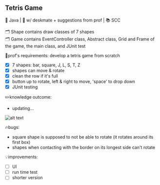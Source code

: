 ## Tetris Game
🧰 Java | 🤝 w/ deskmate + suggestions from prof | 📚 SCC <br>

🗂 Shape contains draw classes of 7 shapes<br>
🗂 Game contains EventController class, Abstract class, Grid and Frame of the game, the main class, and JUnit test

📑prof's requirements: develop a tetris game from scratch
- [x] 7 shapes: bar, square, J, L, S, T, Z 
- [x] shapes can move & rotate
- [x] clean the row if it's full
- [x] button up to rotate, left & right to move, 'space' to drop down
- [x] JUnit testing

✏️knowledge outcome:
- updating...

![alt text](https://github.com/phganh/tetrisGame/blob/main/a.PNG?raw=true)

🔥bugs:
- square shape is supposed to not be able to rotate (it rotates around its first box)
- shapes when contacting with the border on its longest side can't rotate

💡improvements:
- [ ] UI
- [ ] run time test
- [ ] shorter version
